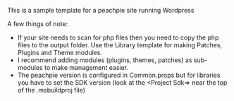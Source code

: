 This is a sample template for a peachpie site running Wordpress

A few things of note:

- If your site needs to scan for php files then you need to copy the php files to the output folder. Use the Library template for making Patches, Plugins and Theme modules.
- I recommend adding modules (plugins, themes, patches) as sub-modules to make management easier.
- The peachpie version is configured in Common.props but for libraries you have to set the SDK version (look at the <Project Sdk=> near the top of the .msbuildproj file)